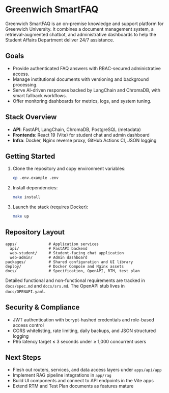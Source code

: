 # Greenwich SmartFAQ

Greenwich SmartFAQ is an on-premise knowledge and support platform for Greenwich University. It combines a document management system, a retrieval-augmented chatbot, and administrative dashboards to help the Student Affairs Department deliver 24/7 assistance.

## Goals
- Provide authenticated FAQ answers with RBAC-secured administrative access.
- Manage institutional documents with versioning and background processing.
- Serve AI-driven responses backed by LangChain and ChromaDB, with smart fallback workflows.
- Offer monitoring dashboards for metrics, logs, and system tuning.

## Stack Overview
- **API**: FastAPI, LangChain, ChromaDB, PostgreSQL (metadata)
- **Frontends**: React 19 (Vite) for student chat and admin dashboard
- **Infra**: Docker, Nginx reverse proxy, GitHub Actions CI, JSON logging

## Getting Started
1. Clone the repository and copy environment variables:
   ```sh
   cp .env.example .env
   ```
2. Install dependencies:
   ```sh
   make install
   ```
3. Launch the stack (requires Docker):
   ```sh
   make up
   ```

## Repository Layout
```
apps/              # Application services
  api/             # FastAPI backend
  web-student/     # Student-facing chat application
  web-admin/       # Admin dashboard
packages/          # Shared configuration and UI library
deploy/            # Docker Compose and Nginx assets
docs/              # Specification, OpenAPI, RTM, test plan
```

Detailed functional and non-functional requirements are tracked in `docs/spec.md` and `docs/srs.md`. The OpenAPI stub lives in `docs/OPENAPI.yaml`.

## Security & Compliance
- JWT authentication with bcrypt-hashed credentials and role-based access control
- CORS whitelisting, rate limiting, daily backups, and JSON structured logging
- P95 latency target ≤ 3 seconds under ≥ 1,000 concurrent users

## Next Steps
- Flesh out routers, services, and data access layers under `apps/api/app`
- Implement RAG pipeline integrations in `app/rag`
- Build UI components and connect to API endpoints in the Vite apps
- Extend RTM and Test Plan documents as features mature
